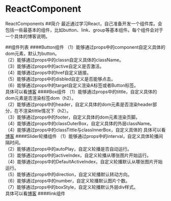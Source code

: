 # ReactComponent
ReactComponents
##简介
最近通过学习React，自己准备开发一个组件库。会包括一些最基本的组件，比如button、link、group等基本组件。每个组件会对于一个具体的博客说明。<p>


##组件列表
####Button组件
（1）能够通过props中的component自定义具体的dom元素，默认为button。<br>
（2）能够通过props中的classn自定义具体的className。<br>
（3）能够通过props中的active自定义是否激活。<br>
（4）能够通过props中的href自定义链接。<br>
（5）能够通过props中的disbled自定义是否能够点击。<br>
（6）能够通过props中的target自定义渲染A标签或者Button标签。<br>
具体可以看[博客](http://www.jianshu.com/p/c21d8bbd0a54)
####Box组件
（1）能够通过props中的tittle，自定义具体的dom元素是否渲染标签dom（h2）。<br>
（2）能够通过props中的header，自定义具体的dom元素是否渲染header部分，在不渲染tittle情况下（h2）。<br>
（3）能够通过props中的footer，自定义具体的dom元素渲染页脚。<br>
（4）能够通过props中的classOuterBox，自定义具体的外层className。<br>
（4）能够通过props中的classTittle与classInnerBox，自定义具体的
具体可以看[博客](http://www.jianshu.com/p/99e8a8a897d0)
####Slider轮播组件
（1）能够通过props中的interval，自定义具体轮播间隔时间。<br>
（2）能够通过props中的autoPlay，自定义轮播是否自动运行。<br> 
（3）能够通过props中的activeIndex，自定义轮播从哪张图片开始运行。<br> 
（4）能够通过props中的DefaultActiveIndex，自定义轮播默认从哪张图片开始运行。<br> 
（5）能够通过props中的direction，自定义轮播默认转动方向。<br> 
（6）能够通过props中的number，自定义轮播默认图片个数。<br> 
（7）能够通过props中的boxStyle，自定义轮播默认外层div样式。<br> 
具体可以看[博客](http://www.jianshu.com/p/a7c363913f1c)
####link组件




